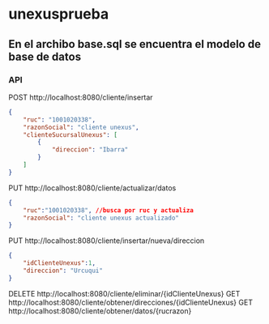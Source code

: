 # unexusprueba
## En el archibo base.sql se encuentra el modelo de base de datos
### API
POST http://localhost:8080/cliente/insertar
```json
{
    "ruc": "1001020338",
    "razonSocial": "cliente unexus",
    "clienteSucursalUnexus": [
        {
            "direccion": "Ibarra"
        }
    ]
}
```

PUT http://localhost:8080/cliente/actualizar/datos
```json
{
    "ruc":"1001020338", //busca por ruc y actualiza
    "razonSocial": "cliente unexus actualizado"
}
```
PUT http://localhost:8080/cliente/insertar/nueva/direccion
```json
{
    "idClienteUnexus":1,
    "direccion": "Urcuqui"
}
```
DELETE http://localhost:8080/cliente/eliminar/{idClienteUnexus}
GET http://localhost:8080/cliente/obtener/direcciones/{idClienteUnexus}
GET  http://localhost:8080/cliente/obtener/datos/{rucrazon}
